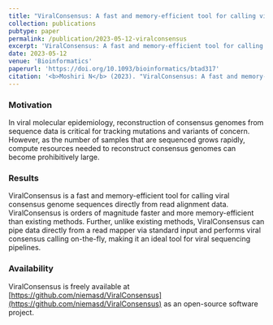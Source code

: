 ```yaml
---
title: "ViralConsensus: A fast and memory-efficient tool for calling viral consensus genome sequences directly from read alignment data"
collection: publications
pubtype: paper
permalink: /publication/2023-05-12-viralconsensus
excerpt: 'ViralConsensus: A fast and memory-efficient tool for calling viral consensus genome sequences directly from read alignment data'
date: 2023-05-12
venue: 'Bioinformatics'
paperurl: 'https://doi.org/10.1093/bioinformatics/btad317'
citation: '<b>Moshiri N</b> (2023). "ViralConsensus: A fast and memory-efficient tool for calling viral consensus genome sequences directly from read alignment data." <i>Bioinformatics</i>. 39(5):btad317. <a href="https://doi.org/10.1093/bioinformatics/btad317" target="_blank">doi:10.1093/bioinformatics/btad317</a>'
---
```

### Motivation
In viral molecular epidemiology, reconstruction of consensus genomes from sequence data is critical for tracking mutations and variants of concern. However, as the number of samples that are sequenced grows rapidly, compute resources needed to reconstruct consensus genomes can become prohibitively large.

### Results
ViralConsensus is a fast and memory-efficient tool for calling viral consensus genome sequences directly from read alignment data. ViralConsensus is orders of magnitude faster and more memory-efficient than existing methods. Further, unlike existing methods, ViralConsensus can pipe data directly from a read mapper via standard input and performs viral consensus calling on-the-fly, making it an ideal tool for viral sequencing pipelines.

### Availability
ViralConsensus is freely available at [https://github.com/niemasd/ViralConsensus](https://github.com/niemasd/ViralConsensus) as an open-source software project.
